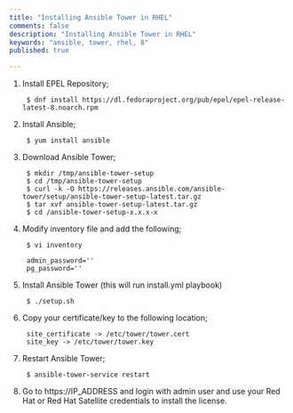 ```yaml
---
title: "Installing Ansible Tower in RHEL"
comments: false
description: "Installing Ansible Tower in RHEL"
keywords: "ansible, tower, rhel, 8"
published: true

---
```



1. Install EPEL Repository;
        
        $ dnf install https://dl.fedoraproject.org/pub/epel/epel-release-latest-8.noarch.rpm

2. Install Ansible;

        $ yum install ansible 

3. Download Ansible Tower;

        $ mkdir /tmp/ansible-tower-setup
        $ cd /tmp/ansible-tower-setup
        $ curl -k -O https://releases.ansible.com/ansible-tower/setup/ansible-tower-setup-latest.tar.gz
        $ tar xvf ansible-tower-setup-latest.tar.gz
        $ cd /ansible-tower-setup-x.x.x-x

5. Modify inventory file and add the following;

        $ vi inventory

        admin_password=''
        pg_password=''

6. Install Ansible Tower (this will run install.yml playbook)

        $ ./setup.sh

7. Copy your certificate/key to the following location;

        site_certificate -> /etc/tower/tower.cert
        site_key -> /etc/tower/tower.key

8. Restart Ansible Tower;

        $ ansible-tower-service restart

9. Go to https://IP_ADDRESS and login with admin user and use your Red Hat or Red Hat Satellite credentials to install the license.
